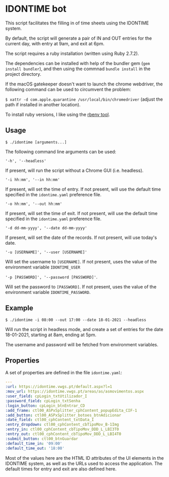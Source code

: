 # IDONTIME bot

This script facilitates the filling in of time sheets using the IDONTIME system.

By default, the script will generate a pair of IN and OUT entries for the current day, with entry at 9am, and exit at 6pm.

The script requires a ruby installation (written using Ruby 2.7.2).

The dependencies can be installed with help of the bundler gem (`gem install bundler`), and then using the commnad `bundle install` in the project directory.

If the macOS gatekeeper doesn't want to launch the chrome webdriver, the following command can be used to circumvent the problem:

`$ xattr -d com.apple.quarantine /usr/local/bin/chromedriver` (adjust the path if installed in another location).

To install ruby versions, I like using the [rbenv tool](https://github.com/rbenv/rbenv).

## Usage

`$ ./idontime [arguments...]`

The following command line arguments can be used:

`'-h', '--headless' `

If present, will run the script without a Chrome GUI (i.e. headless).

`'-i hh:mm', '--in hh:mm'`

If present, will set the time of entry. If not present, will use the default time specified in the `idontime.yaml` preference file.


`'-o hh:mm', '--out hh:mm'`

If present, will set the time of exit. If not present, will use the default time specified in the `idontime.yaml` preference file.

`'-d dd-mm-yyyy', '--date dd-mm-yyyy'`

If present, will set the date of the records. If not present, will use today's date.

`'-u [USERNAME]', '--user [USERNAME]'`

Will set the username to `[USERNAME]`. If not present, uses the value of the environment variable `IDONTIME_USER`

`'-p [PASSWORD]', '--password [PASSWORD]'`.

Will set the password to `[PASSWORD]`. If not present, uses the value of the environment variable `IDONTIME_PASSWORD`.

## Example

`$ ./idontime -i 08:00 --out 17:00 --date 18-01-2021 --headless`

Will run the script in headless mode, and create a set of entries for the date 18-01-2021, starting at 8am, ending at 5pm.

The username and password will be fetched from environment variables.


## Properties

A set of properties are defined in the file `idontime.yaml`:

```yaml
---
:url: https://idontime.vwgs.pt/default.aspx?l=1
:mov_url: https://idontime.vwgs.pt/areas/as/asmovimentos.aspx
:user_field: cpLogin_txtUtilizador_I
:password_field: cpLogin_txtSenha
:login_button: cpLogin_btnEntrar_CD
:add_frame: ctl00_ASPxSplitter_cphContent_popupEdita_CIF-1
:add_button: ctl00_ASPxSplitter_botoes_btnAdicionar
:date_field: ctl00_cphContent_txtData_I
:entry_dropdown: ctl00_cphContent_cbTipoMov_B-1Img
:entry_in: ctl00_cphContent_cbTipoMov_DDD_L_LBI3T0
:entry_out: ctl00_cphContent_cbTipoMov_DDD_L_LBI4T0
:submit_button: ctl00_btnGuardar
:default_time_in: '09:00'
:default_time_out: '18:00'
```

Most of the values here are the HTML ID attributes of the UI elements in the IDONTIME system, as well as the URLs used to access the application.
The default times for entry and exit are also defined here.
